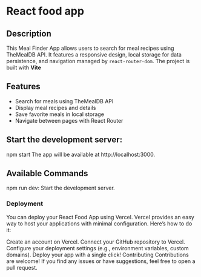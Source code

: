 # React food app

## Description

This Meal Finder App allows users to search for meal recipes using TheMealDB API. It features a responsive design, local storage for data persistence, and navigation managed by `react-router-dom`. The project is built with **Vite** 

## Features

- Search for meals using TheMealDB API
- Display meal recipes and details
- Save favorite meals in local storage
- Navigate between pages with React Router

## Start the development server:

npm start
The app will be available at http://localhost:3000.

## Available Commands

npm run dev: Start the development server.


### Deployment

You can deploy your React Food App using Vercel. Vercel provides an easy way to host your applications with minimal configuration. Here’s how to do it:

Create an account on Vercel.
Connect your GitHub repository to Vercel.
Configure your deployment settings (e.g., environment variables, custom domains).
Deploy your app with a single click!
Contributing
Contributions are welcome! If you find any issues or have suggestions, feel free to open a pull request.
